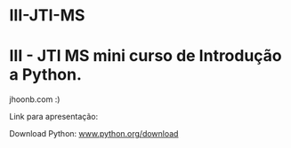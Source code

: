 III-JTI-MS
==========

III - JTI MS mini curso de Introdução a Python.
==

jhoonb.com :)


Link para apresentação: 


Download Python: www.python.org/download
